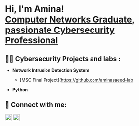 <h1>Hi, I'm Amina! <br/><a href="https://github.com/aminasaeed-lab">Computer Networks Graduate</a>, <a href="https://www.linkedin.com/in/amina saeed/"> passionate Cybersecurity Professional</a>

<h2>👨‍💻 Cybersecurity Projects and labs :</h2>

- <b>Network Intrusion Detection System </b>
  - [MSC Final Project](https://github.com/aminasaeed-lab

- <b>Python</b>



<h2> 🤳 Connect with me:</h2>

[<img align="left" alt="JoshMadakor | Twitter" width="22px" src="https://cdn.jsdelivr.net/npm/simple-icons@v3/icons/twitter.svg" />][twitter]
[<img align="left" alt="JoshMadakor | LinkedIn" width="22px" src="https://cdn.jsdelivr.net/npm/simple-icons@v3/icons/linkedin.svg" />][linkedin]

[twitter]: https://twitter.com/AminaSaeed
[linkedin]: https://linkedin.com/in/AminaSaeed

<!--
**joshmadakor1/joshmadakor1** is a ✨ _special_ ✨ repository because its `README.md` (this file) appears on your GitHub profile.

Here are some ideas to get you started:

- 🔭 I’m currently working on ...
- 🌱 I’m currently learning ...
- 👯 I’m looking to collaborate on ...
- 🤔 I’m looking for help with ...
- 💬 Ask me about ...
- 📫 How to reach me: ...
- 😄 Pronouns: ...
- ⚡ Fun fact: ...
-->
